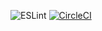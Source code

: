![ESLint](https://github.com/stryder03/bckstudio-on-zeitnow/workflows/ESLint/badge.svg)
[![CircleCI](https://circleci.com/gh/justin-elias/bckstudio-on-zeitnow.svg?style=shield)](https://app.circleci.com/pipelines/github/justin-elias/bckstudio-on-zeitnow)

